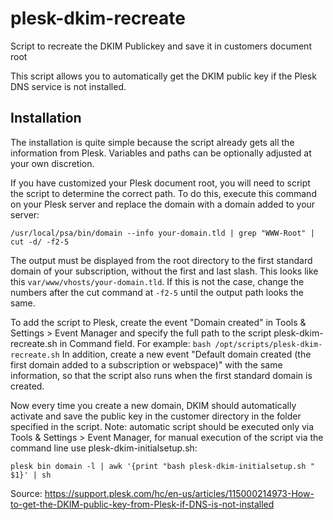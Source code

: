 # plesk-dkim-recreate
Script to recreate the DKIM Publickey and save it in customers document root

This script allows you to automatically get the DKIM public key if the Plesk DNS service is not installed.

Installation
------

The installation is quite simple because the script already gets all the information from Plesk. Variables and paths can be optionally adjusted at your own discretion.


If you have customized your Plesk document root, you will need to script the script to determine the correct path. To do this, execute this command on your Plesk server and replace the domain with a domain added to your server:
```
/usr/local/psa/bin/domain --info your-domain.tld | grep "WWW-Root" | cut -d/ -f2-5
```
The output must be displayed from the root directory to the first standard domain of your subscription, without the first and last slash. This looks like this `var/www/vhosts/your-domain.tld`.
If this is not the case, change the numbers after the cut command at `-f2-5` until the output path looks the same.

To add the script to Plesk, create the event "Domain created" in Tools & Settings > Event Manager and specify the full path to the script plesk-dkim-recreate.sh in Command field. For example: `bash /opt/scripts/plesk-dkim-recreate.sh`
In addition, create a new event "Default domain created (the first domain added to a subscription or webspace)" with the same information, so that the script also runs when the first standard domain is created.

Now every time you create a new domain, DKIM should automatically activate and save the public key in the customer directory in the folder specified in the script.
Note: automatic script should be executed only via Tools & Settings > Event Manager, for manual execution of the script via the command line use plesk-dkim-initialsetup.sh:
```
plesk bin domain -l | awk '{print "bash plesk-dkim-initialsetup.sh " $1}' | sh
```

Source: https://support.plesk.com/hc/en-us/articles/115000214973-How-to-get-the-DKIM-public-key-from-Plesk-if-DNS-is-not-installed
